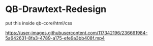 # QB-Drawtext-Redesign

put this inside qb-core/html/css



https://user-images.githubusercontent.com/117342196/236661984-5a642631-8fa3-4789-a175-efe9a3bb408f.mp4

